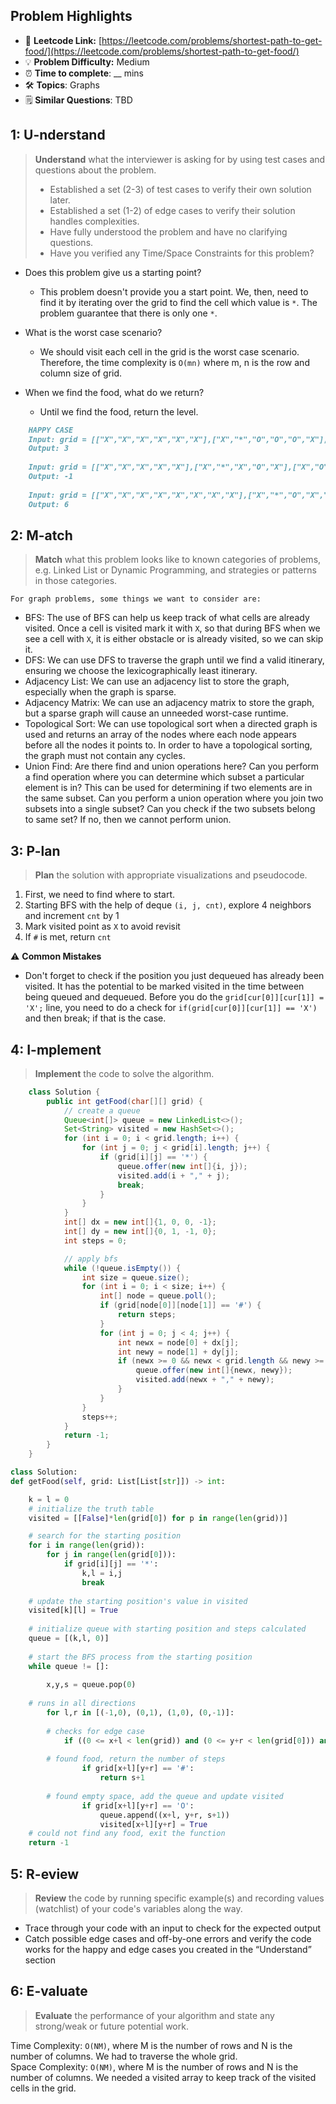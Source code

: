 ## Problem Highlights

* 🔗 **Leetcode Link:** [https://leetcode.com/problems/shortest-path-to-get-food/](https://leetcode.com/problems/shortest-path-to-get-food/)
* 💡 **Problem Difficulty:** Medium
* ⏰ **Time to complete**: __ mins
* 🛠️ **Topics**: Graphs
* 🗒️ **Similar Questions**: TBD

## 1: **U-nderstand**

> **Understand** what the interviewer is asking for by using test cases and questions about the problem.
> 
> - Established a set (2-3) of test cases to verify their own solution later.
> - Established a set (1-2) of edge cases to verify their solution handles complexities.
> - Have fully understood the problem and have no clarifying questions.
> - Have you verified any Time/Space Constraints for this problem?

- Does this problem give us a starting point?
  - This problem doesn't provide you a start point. We, then, need to find it by iterating over the grid to find the cell which value is `*`. The problem guarantee that there is only one `*`.
    
- What is the worst case scenario? 
  - We should visit each cell in the grid is the worst case scenario. Therefore, the time complexity is `O(mn)` where m, n is the row and column size of grid.
    
- When we find the food, what do we return?
  - Until we find the food, return the level.
    
```markdown
    HAPPY CASE
    Input: grid = [["X","X","X","X","X","X"],["X","*","O","O","O","X"],["X","O","O","#","O","X"],["X","X","X","X","X","X"]]
    Output: 3
    
    Input: grid = [["X","X","X","X","X"],["X","*","X","O","X"],["X","O","X","#","X"],["X","X","X","X","X"]]
    Output: -1
    
    Input: grid = [["X","X","X","X","X","X","X","X"],["X","*","O","X","O","#","O","X"],["X","O","O","X","O","O","X","X"],["X","O","O","O","O","#","O","X"],["X","X","X","X","X","X","X","X"]]
    Output: 6
```
    
## 2: M-atch

> **Match** what this problem looks like to known categories of problems, e.g. Linked List or Dynamic Programming, and strategies or patterns in those categories.
    
    For graph problems, some things we want to consider are:
    
- BFS: The use of BFS can help us keep track of what cells are already visited. Once a cell is visited mark it with `X`, so that during BFS when we see a cell with `X`, it is either obstacle or is already visited, so we can skip it.
- DFS: We can use DFS to traverse the graph until we find a valid itinerary, ensuring we choose the lexicographically least itinerary.
- Adjacency List: We can use an adjacency list to store the graph, especially when the graph is sparse.
- Adjacency Matrix: We can use an adjacency matrix to store the graph, but a sparse graph will cause an unneeded worst-case runtime.
- Topological Sort: We can use topological sort when a directed graph is used and returns an array of the nodes where each node appears before all the nodes it points to. In order to have a topological sorting, the graph must not contain any cycles.
- Union Find: Are there find and union operations here? Can you perform a find operation where you can determine which subset a particular element is in? This can be used for determining if two elements are in the same subset. Can you perform a union operation where you join two subsets into a single subset? Can you check if the two subsets belong to same set? If no, then we cannot perform union. 

## 3: P-lan

> **Plan** the solution with appropriate visualizations and pseudocode.
    
1. First, we need to find where to start.
2. Starting BFS with the help of deque `(i, j, cnt)`, explore 4 neighbors and increment `cnt` by 1
3. Mark visited point as `X` to avoid revisit
4. If `#` is met, return `cnt`

⚠️ **Common Mistakes**

* Don't forget to check if the position you just dequeued has already been visited. It has the potential to be marked visited in the time between being queued and dequeued. Before you do the `grid[cur[0]][cur[1]] = 'X';` line, you need to do a check for `if(grid[cur[0]][cur[1]] == 'X')` and then break; if that is the case.

## 4: I-mplement

> **Implement** the code to solve the algorithm.
    
```java
    class Solution {
        public int getFood(char[][] grid) {
            // create a queue 
            Queue<int[]> queue = new LinkedList<>();
            Set<String> visited = new HashSet<>();
            for (int i = 0; i < grid.length; i++) {
                for (int j = 0; j < grid[i].length; j++) {
                    if (grid[i][j] == '*') {
                        queue.offer(new int[]{i, j});
                        visited.add(i + "," + j);
                        break;
                    }
                }
            }
            int[] dx = new int[]{1, 0, 0, -1};
            int[] dy = new int[]{0, 1, -1, 0};
            int steps = 0;

            // apply bfs
            while (!queue.isEmpty()) {
                int size = queue.size();
                for (int i = 0; i < size; i++) {
                    int[] node = queue.poll();
                    if (grid[node[0]][node[1]] == '#') {
                        return steps;
                    }
                    for (int j = 0; j < 4; j++) {
                        int newx = node[0] + dx[j];
                        int newy = node[1] + dy[j];
                        if (newx >= 0 && newx < grid.length && newy >= 0 && newy < grid[0].length && grid[newx][newy] != 'X' && !visited.contains(newx + "," + newy)) {
                            queue.offer(new int[]{newx, newy});  
                            visited.add(newx + "," + newy);
                        }
                    }
                }
                steps++;
            }
            return -1;
        }
    }
```

```python
class Solution:
def getFood(self, grid: List[List[str]]) -> int:

    k = l = 0
    # initialize the truth table
    visited = [[False]*len(grid[0]) for p in range(len(grid))]

    # search for the starting position
    for i in range(len(grid)):
        for j in range(len(grid[0])):
            if grid[i][j] == '*':
                k,l = i,j   
                break
                
    # update the starting position's value in visited
    visited[k][l] = True
	
    # initialize queue with starting position and steps calculated
    queue = [(k,l, 0)]
    
    # start the BFS process from the starting position
    while queue != []:
        
        x,y,s = queue.pop(0)
        
	# runs in all directions
        for l,r in [(-1,0), (0,1), (1,0), (0,-1)]:
            
	    # checks for edge case
            if ((0 <= x+l < len(grid)) and (0 <= y+r < len(grid[0])) and not visited[x+l][y+r]):
                
		# found food, return the number of steps
                if grid[x+l][y+r] == '#':
                    return s+1
                
		# found empty space, add the queue and update visited
                if grid[x+l][y+r] == 'O':
                    queue.append((x+l, y+r, s+1))
                    visited[x+l][y+r] = True
    # could not find any food, exit the function
    return -1
```
    
## 5: R-eview

> **Review** the code by running specific example(s) and recording values (watchlist) of your code's variables along the way.

- Trace through your code with an input to check for the expected output
- Catch possible edge cases and off-by-one errors and verify the code works for the happy and edge cases you created in the “Understand” section

    
## 6: E-valuate

> **Evaluate** the performance of your algorithm and state any strong/weak or future potential work.

Time Complexity: `O(NM)`, where M is the number of rows and N is the number of columns. We had to traverse the whole grid.
<br>
Space Complexity: `O(NM)`, where M is the number of rows and N is the number of columns. We needed a visited array to keep track of the visited cells in the grid.